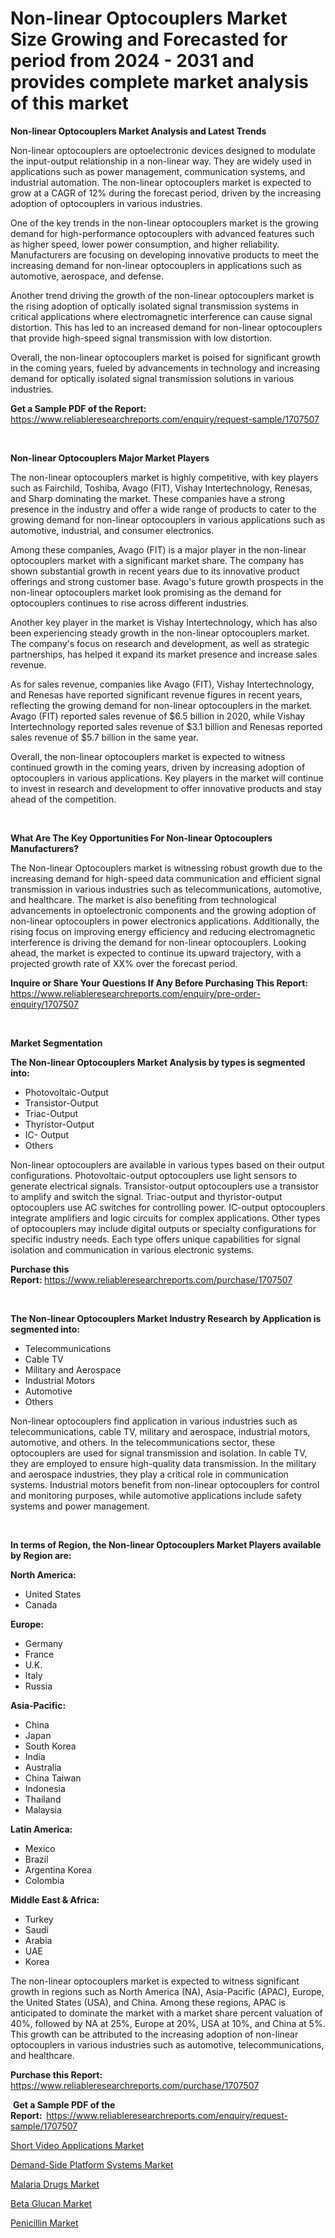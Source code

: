 <p><h1>Non-linear Optocouplers Market Size Growing and Forecasted for period from 2024 - 2031 and provides complete market analysis of this market</h1></p><p><strong>Non-linear Optocouplers Market Analysis and Latest Trends</strong></p>
<p><p>Non-linear optocouplers are optoelectronic devices designed to modulate the input-output relationship in a non-linear way. They are widely used in applications such as power management, communication systems, and industrial automation. The non-linear optocouplers market is expected to grow at a CAGR of 12% during the forecast period, driven by the increasing adoption of optocouplers in various industries.</p><p>One of the key trends in the non-linear optocouplers market is the growing demand for high-performance optocouplers with advanced features such as higher speed, lower power consumption, and higher reliability. Manufacturers are focusing on developing innovative products to meet the increasing demand for non-linear optocouplers in applications such as automotive, aerospace, and defense.</p><p>Another trend driving the growth of the non-linear optocouplers market is the rising adoption of optically isolated signal transmission systems in critical applications where electromagnetic interference can cause signal distortion. This has led to an increased demand for non-linear optocouplers that provide high-speed signal transmission with low distortion.</p><p>Overall, the non-linear optocouplers market is poised for significant growth in the coming years, fueled by advancements in technology and increasing demand for optically isolated signal transmission solutions in various industries.</p></p>
<p><strong>Get a Sample PDF of the Report:&nbsp;</strong> <a href="https://www.reliableresearchreports.com/enquiry/request-sample/1707507">https://www.reliableresearchreports.com/enquiry/request-sample/1707507</a></p>
<p>&nbsp;</p>
<p><strong>Non-linear Optocouplers Major Market Players</strong></p>
<p><p>The non-linear optocouplers market is highly competitive, with key players such as Fairchild, Toshiba, Avago (FIT), Vishay Intertechnology, Renesas, and Sharp dominating the market. These companies have a strong presence in the industry and offer a wide range of products to cater to the growing demand for non-linear optocouplers in various applications such as automotive, industrial, and consumer electronics.</p><p>Among these companies, Avago (FIT) is a major player in the non-linear optocouplers market with a significant market share. The company has shown substantial growth in recent years due to its innovative product offerings and strong customer base. Avago's future growth prospects in the non-linear optocouplers market look promising as the demand for optocouplers continues to rise across different industries.</p><p>Another key player in the market is Vishay Intertechnology, which has also been experiencing steady growth in the non-linear optocouplers market. The company's focus on research and development, as well as strategic partnerships, has helped it expand its market presence and increase sales revenue.</p><p>As for sales revenue, companies like Avago (FIT), Vishay Intertechnology, and Renesas have reported significant revenue figures in recent years, reflecting the growing demand for non-linear optocouplers in the market. Avago (FIT) reported sales revenue of $6.5 billion in 2020, while Vishay Intertechnology reported sales revenue of $3.1 billion and Renesas reported sales revenue of $5.7 billion in the same year.</p><p>Overall, the non-linear optocouplers market is expected to witness continued growth in the coming years, driven by increasing adoption of optocouplers in various applications. Key players in the market will continue to invest in research and development to offer innovative products and stay ahead of the competition.</p></p>
<p>&nbsp;</p>
<p><strong>What Are The Key Opportunities For Non-linear Optocouplers Manufacturers?</strong></p>
<p><p>The Non-linear Optocouplers market is witnessing robust growth due to the increasing demand for high-speed data communication and efficient signal transmission in various industries such as telecommunications, automotive, and healthcare. The market is also benefiting from technological advancements in optoelectronic components and the growing adoption of non-linear optocouplers in power electronics applications. Additionally, the rising focus on improving energy efficiency and reducing electromagnetic interference is driving the demand for non-linear optocouplers. Looking ahead, the market is expected to continue its upward trajectory, with a projected growth rate of XX% over the forecast period.</p></p>
<p><strong>Inquire or Share Your Questions If Any Before Purchasing This Report:</strong> <a href="https://www.reliableresearchreports.com/enquiry/pre-order-enquiry/1707507">https://www.reliableresearchreports.com/enquiry/pre-order-enquiry/1707507</a></p>
<p>&nbsp;</p>
<p><strong>Market Segmentation</strong></p>
<p><strong>The Non-linear Optocouplers Market Analysis by types is segmented into:</strong></p>
<p><ul><li>Photovoltaic-Output</li><li>Transistor-Output</li><li>Triac-Output</li><li>Thyristor-Output</li><li>IC- Output</li><li>Others</li></ul></p>
<p><p>Non-linear optocouplers are available in various types based on their output configurations. Photovoltaic-output optocouplers use light sensors to generate electrical signals. Transistor-output optocouplers use a transistor to amplify and switch the signal. Triac-output and thyristor-output optocouplers use AC switches for controlling power. IC-output optocouplers integrate amplifiers and logic circuits for complex applications. Other types of optocouplers may include digital outputs or specialty configurations for specific industry needs. Each type offers unique capabilities for signal isolation and communication in various electronic systems.</p></p>
<p><strong>Purchase this Report:&nbsp;</strong><a href="https://www.reliableresearchreports.com/purchase/1707507">https://www.reliableresearchreports.com/purchase/1707507</a></p>
<p>&nbsp;</p>
<p><strong>The Non-linear Optocouplers Market Industry Research by Application is segmented into:</strong></p>
<p><ul><li>Telecommunications</li><li>Cable TV</li><li>Military and Aerospace</li><li>Industrial Motors</li><li>Automotive</li><li>Others</li></ul></p>
<p><p>Non-linear optocouplers find application in various industries such as telecommunications, cable TV, military and aerospace, industrial motors, automotive, and others. In the telecommunications sector, these optocouplers are used for signal transmission and isolation. In cable TV, they are employed to ensure high-quality data transmission. In the military and aerospace industries, they play a critical role in communication systems. Industrial motors benefit from non-linear optocouplers for control and monitoring purposes, while automotive applications include safety systems and power management.</p></p>
<p>&nbsp;</p>
<p><strong>In terms of Region, the Non-linear Optocouplers Market Players available by Region are:</strong></p>
<p>
    <p> <strong> North America: </strong>
        <ul>
            <li>United States</li>
            <li>Canada</li>
        </ul>
        </p> 
    <p> <strong> Europe: </strong>
        <ul>
            <li>Germany</li>
            <li>France</li>
            <li>U.K.</li>
            <li>Italy</li>
            <li>Russia</li>
        </ul>
        </p> 
    <p> <strong> Asia-Pacific: </strong>
        <ul>
            <li>China</li>
            <li>Japan</li>
            <li>South Korea</li>
            <li>India</li>
            <li>Australia</li>
            <li>China Taiwan</li>
            <li>Indonesia</li>
            <li>Thailand</li>
            <li>Malaysia</li>
        </ul>
        </p> 
    <p> <strong> Latin America: </strong>
        <ul>
            <li>Mexico</li>
            <li>Brazil</li>
            <li>Argentina Korea</li>
            <li>Colombia</li>
        </ul>
        </p> 
    <p> <strong> Middle East & Africa: </strong>
        <ul>
            <li>Turkey</li>
            <li>Saudi</li>
            <li>Arabia</li>
            <li>UAE</li>
            <li>Korea</li>
        </ul>
    </p>
    </p>
<p><p>The non-linear optocouplers market is expected to witness significant growth in regions such as North America (NA), Asia-Pacific (APAC), Europe, the United States (USA), and China. Among these regions, APAC is anticipated to dominate the market with a market share percent valuation of 40%, followed by NA at 25%, Europe at 20%, USA at 10%, and China at 5%. This growth can be attributed to the increasing adoption of non-linear optocouplers in various industries such as automotive, telecommunications, and healthcare.</p></p>
<p><strong>Purchase this Report: </strong><a href="https://www.reliableresearchreports.com/purchase/1707507">https://www.reliableresearchreports.com/purchase/1707507</a></p>
<p>&nbsp;<strong>Get a Sample PDF of the Report:&nbsp;&nbsp;</strong><a href="https://www.reliableresearchreports.com/enquiry/request-sample/1707507">https://www.reliableresearchreports.com/enquiry/request-sample/1707507</a></p>
<p><strong></strong></p>
<p><p><a href="https://github.com/jhcraigie/Market-Research-Report-List-2/blob/main/short-video-applications-market.md">Short Video Applications Market</a></p><p><a href="https://github.com/sonuprakash1/Market-Research-Report-List-1/blob/main/demand-side-platform-systems-market.md">Demand-Side Platform Systems Market</a></p><p><a href="https://medium.com/@seansandoval1935/malaria-drugs-market-size-reveals-the-best-marketing-channels-in-global-industry-8a63ad8bdca4">Malaria Drugs Market</a></p><p><a href="https://medium.com/@seansandoval1935/beta-glucan-nbsp-market-focuses-on-market-share-size-and-projected-forecast-till-2031-339b89dd5922">Beta Glucan Market</a></p><p><a href="https://medium.com/@seansandoval1935/penicillin-market-analysis-its-cagr-market-segmentation-and-global-industry-overview-b0e6b71fa0ce">Penicillin Market</a></p></p>